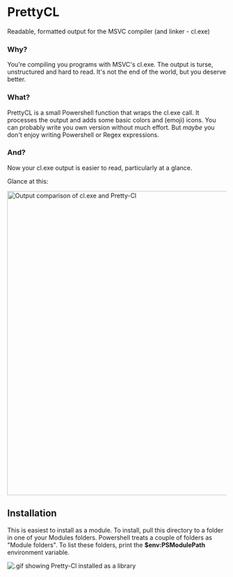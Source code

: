 # PrettyCL
Readable, formatted output for the MSVC compiler (and linker - cl.exe)


### Why?
You're compiling you programs with MSVC's cl.exe. The output is turse, unstructured and hard to read. It's not the end of the world, but you deserve better.

### What?
PrettyCL is a small Powershell function that wraps the cl.exe call. It processes the output and adds some basic colors and (emoji) icons. You can probably write you own version without much effort. But *maybe* you don't enjoy writing Powershell or Regex expressions.

### And?
Now your cl.exe output is easier to read, particularly at a glance.

Glance at this:

<img src="https://user-images.githubusercontent.com/29680165/121817635-df5a8b80-cc82-11eb-9af5-974cb1a98e30.png" alt="Output comparison of cl.exe and Pretty-Cl" width="700" />

## Installation
This is easiest to install as a module. To install, pull this directory to a folder in one of your Modules folders.
Powershell treats a couple of folders as "Module folders". To list these folders, print the **$env:PSModulePath** environment variable.

<img src="https://user-images.githubusercontent.com/29680165/121817441-c9989680-cc81-11eb-96aa-f921335b1510.gif" alt=".gif showing Pretty-Cl installed as a library" />
